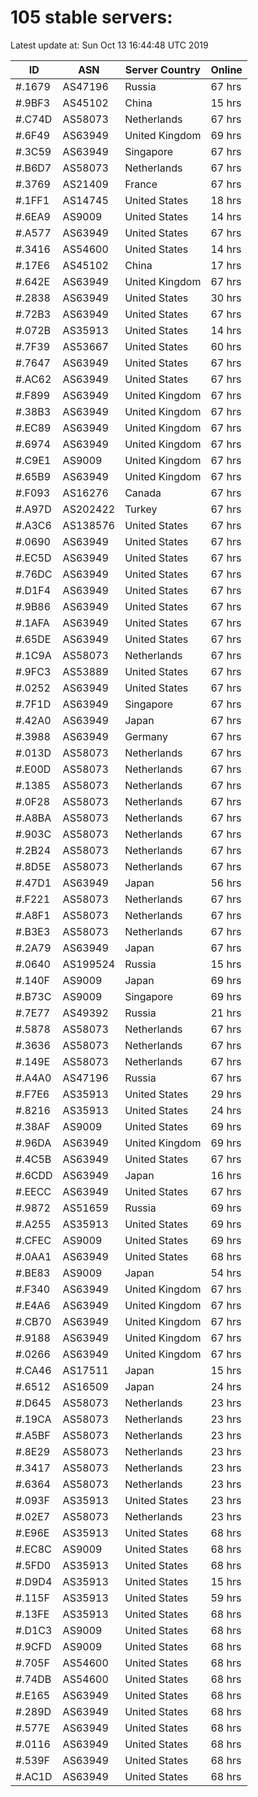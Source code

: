 # 105 stable servers:

Latest update at: Sun Oct 13 16:44:48 UTC 2019

| ID | ASN | Server Country | Online |
| -- | --- | -------------- | ------ |
| #.1679 | AS47196 | Russia | 67 hrs |
| #.9BF3 | AS45102 | China | 15 hrs |
| #.C74D | AS58073 | Netherlands | 67 hrs |
| #.6F49 | AS63949 | United Kingdom | 69 hrs |
| #.3C59 | AS63949 | Singapore | 67 hrs |
| #.B6D7 | AS58073 | Netherlands | 67 hrs |
| #.3769 | AS21409 | France | 67 hrs |
| #.1FF1 | AS14745 | United States | 18 hrs |
| #.6EA9 | AS9009 | United States | 14 hrs |
| #.A577 | AS63949 | United States | 67 hrs |
| #.3416 | AS54600 | United States | 14 hrs |
| #.17E6 | AS45102 | China | 17 hrs |
| #.642E | AS63949 | United Kingdom | 67 hrs |
| #.2838 | AS63949 | United States | 30 hrs |
| #.72B3 | AS63949 | United States | 67 hrs |
| #.072B | AS35913 | United States | 14 hrs |
| #.7F39 | AS53667 | United States | 60 hrs |
| #.7647 | AS63949 | United States | 67 hrs |
| #.AC62 | AS63949 | United States | 67 hrs |
| #.F899 | AS63949 | United Kingdom | 67 hrs |
| #.38B3 | AS63949 | United Kingdom | 67 hrs |
| #.EC89 | AS63949 | United Kingdom | 67 hrs |
| #.6974 | AS63949 | United Kingdom | 67 hrs |
| #.C9E1 | AS9009 | United Kingdom | 67 hrs |
| #.65B9 | AS63949 | United Kingdom | 67 hrs |
| #.F093 | AS16276 | Canada | 67 hrs |
| #.A97D | AS202422 | Turkey | 67 hrs |
| #.A3C6 | AS138576 | United States | 67 hrs |
| #.0690 | AS63949 | United States | 67 hrs |
| #.EC5D | AS63949 | United States | 67 hrs |
| #.76DC | AS63949 | United States | 67 hrs |
| #.D1F4 | AS63949 | United States | 67 hrs |
| #.9B86 | AS63949 | United States | 67 hrs |
| #.1AFA | AS63949 | United States | 67 hrs |
| #.65DE | AS63949 | United States | 67 hrs |
| #.1C9A | AS58073 | Netherlands | 67 hrs |
| #.9FC3 | AS53889 | United States | 67 hrs |
| #.0252 | AS63949 | United States | 67 hrs |
| #.7F1D | AS63949 | Singapore | 67 hrs |
| #.42A0 | AS63949 | Japan | 67 hrs |
| #.3988 | AS63949 | Germany | 67 hrs |
| #.013D | AS58073 | Netherlands | 67 hrs |
| #.E00D | AS58073 | Netherlands | 67 hrs |
| #.1385 | AS58073 | Netherlands | 67 hrs |
| #.0F28 | AS58073 | Netherlands | 67 hrs |
| #.A8BA | AS58073 | Netherlands | 67 hrs |
| #.903C | AS58073 | Netherlands | 67 hrs |
| #.2B24 | AS58073 | Netherlands | 67 hrs |
| #.8D5E | AS58073 | Netherlands | 67 hrs |
| #.47D1 | AS63949 | Japan | 56 hrs |
| #.F221 | AS58073 | Netherlands | 67 hrs |
| #.A8F1 | AS58073 | Netherlands | 67 hrs |
| #.B3E3 | AS58073 | Netherlands | 67 hrs |
| #.2A79 | AS63949 | Japan | 67 hrs |
| #.0640 | AS199524 | Russia | 15 hrs |
| #.140F | AS9009 | Japan | 69 hrs |
| #.B73C | AS9009 | Singapore | 69 hrs |
| #.7E77 | AS49392 | Russia | 21 hrs |
| #.5878 | AS58073 | Netherlands | 67 hrs |
| #.3636 | AS58073 | Netherlands | 67 hrs |
| #.149E | AS58073 | Netherlands | 67 hrs |
| #.A4A0 | AS47196 | Russia | 67 hrs |
| #.F7E6 | AS35913 | United States | 29 hrs |
| #.8216 | AS35913 | United States | 24 hrs |
| #.38AF | AS9009 | United States | 69 hrs |
| #.96DA | AS63949 | United Kingdom | 69 hrs |
| #.4C5B | AS63949 | United States | 67 hrs |
| #.6CDD | AS63949 | Japan | 16 hrs |
| #.EECC | AS63949 | United States | 67 hrs |
| #.9872 | AS51659 | Russia | 69 hrs |
| #.A255 | AS35913 | United States | 69 hrs |
| #.CFEC | AS9009 | United States | 69 hrs |
| #.0AA1 | AS63949 | United States | 68 hrs |
| #.BE83 | AS9009 | Japan | 54 hrs |
| #.F340 | AS63949 | United Kingdom | 67 hrs |
| #.E4A6 | AS63949 | United Kingdom | 67 hrs |
| #.CB70 | AS63949 | United Kingdom | 67 hrs |
| #.9188 | AS63949 | United Kingdom | 67 hrs |
| #.0266 | AS63949 | United Kingdom | 67 hrs |
| #.CA46 | AS17511 | Japan | 15 hrs |
| #.6512 | AS16509 | Japan | 24 hrs |
| #.D645 | AS58073 | Netherlands | 23 hrs |
| #.19CA | AS58073 | Netherlands | 23 hrs |
| #.A5BF | AS58073 | Netherlands | 23 hrs |
| #.8E29 | AS58073 | Netherlands | 23 hrs |
| #.3417 | AS58073 | Netherlands | 23 hrs |
| #.6364 | AS58073 | Netherlands | 23 hrs |
| #.093F | AS35913 | United States | 23 hrs |
| #.02E7 | AS58073 | Netherlands | 23 hrs |
| #.E96E | AS35913 | United States | 68 hrs |
| #.EC8C | AS9009 | United States | 68 hrs |
| #.5FD0 | AS35913 | United States | 68 hrs |
| #.D9D4 | AS35913 | United States | 15 hrs |
| #.115F | AS35913 | United States | 59 hrs |
| #.13FE | AS35913 | United States | 68 hrs |
| #.D1C3 | AS9009 | United States | 68 hrs |
| #.9CFD | AS9009 | United States | 68 hrs |
| #.705F | AS54600 | United States | 68 hrs |
| #.74DB | AS54600 | United States | 68 hrs |
| #.E165 | AS63949 | United States | 68 hrs |
| #.289D | AS63949 | United States | 68 hrs |
| #.577E | AS63949 | United States | 68 hrs |
| #.0116 | AS63949 | United States | 68 hrs |
| #.539F | AS63949 | United States | 68 hrs |
| #.AC1D | AS63949 | United States | 68 hrs |

